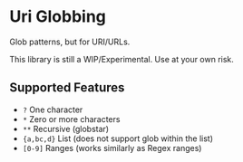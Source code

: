 # Uri Globbing

Glob patterns, but for URI/URLs.

This library is still a WIP/Experimental. Use at your own risk.

## Supported Features

- `?` One character
- `*` Zero or more characters
- `**` Recursive (globstar)
- `{a,bc,d}` List (does not support glob within the list)
- `[0-9]` Ranges (works similarly as Regex ranges)
